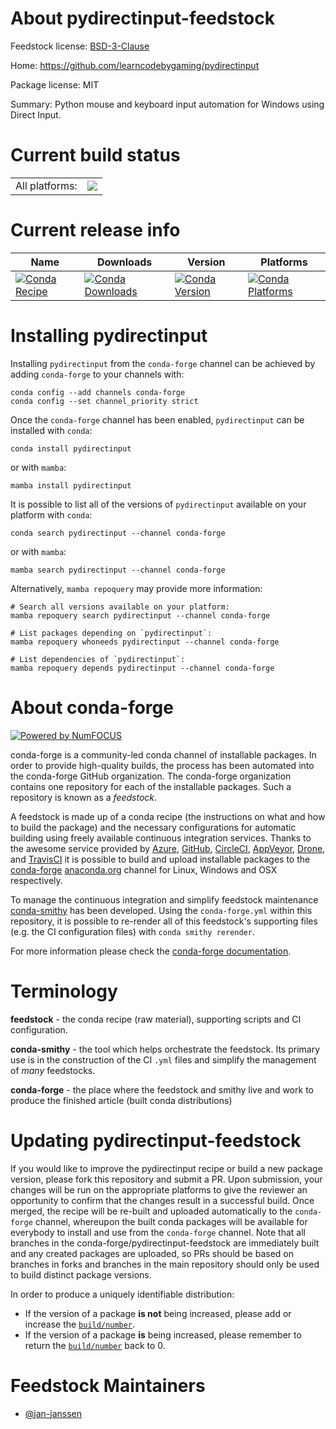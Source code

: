 About pydirectinput-feedstock
=============================

Feedstock license: [BSD-3-Clause](https://github.com/conda-forge/pydirectinput-feedstock/blob/main/LICENSE.txt)

Home: https://github.com/learncodebygaming/pydirectinput

Package license: MIT

Summary: Python mouse and keyboard input automation for Windows using Direct Input.

Current build status
====================


<table><tr><td>All platforms:</td>
    <td>
      <a href="https://dev.azure.com/conda-forge/feedstock-builds/_build/latest?definitionId=22675&branchName=main">
        <img src="https://dev.azure.com/conda-forge/feedstock-builds/_apis/build/status/pydirectinput-feedstock?branchName=main">
      </a>
    </td>
  </tr>
</table>

Current release info
====================

| Name | Downloads | Version | Platforms |
| --- | --- | --- | --- |
| [![Conda Recipe](https://img.shields.io/badge/recipe-pydirectinput-green.svg)](https://anaconda.org/conda-forge/pydirectinput) | [![Conda Downloads](https://img.shields.io/conda/dn/conda-forge/pydirectinput.svg)](https://anaconda.org/conda-forge/pydirectinput) | [![Conda Version](https://img.shields.io/conda/vn/conda-forge/pydirectinput.svg)](https://anaconda.org/conda-forge/pydirectinput) | [![Conda Platforms](https://img.shields.io/conda/pn/conda-forge/pydirectinput.svg)](https://anaconda.org/conda-forge/pydirectinput) |

Installing pydirectinput
========================

Installing `pydirectinput` from the `conda-forge` channel can be achieved by adding `conda-forge` to your channels with:

```
conda config --add channels conda-forge
conda config --set channel_priority strict
```

Once the `conda-forge` channel has been enabled, `pydirectinput` can be installed with `conda`:

```
conda install pydirectinput
```

or with `mamba`:

```
mamba install pydirectinput
```

It is possible to list all of the versions of `pydirectinput` available on your platform with `conda`:

```
conda search pydirectinput --channel conda-forge
```

or with `mamba`:

```
mamba search pydirectinput --channel conda-forge
```

Alternatively, `mamba repoquery` may provide more information:

```
# Search all versions available on your platform:
mamba repoquery search pydirectinput --channel conda-forge

# List packages depending on `pydirectinput`:
mamba repoquery whoneeds pydirectinput --channel conda-forge

# List dependencies of `pydirectinput`:
mamba repoquery depends pydirectinput --channel conda-forge
```


About conda-forge
=================

[![Powered by
NumFOCUS](https://img.shields.io/badge/powered%20by-NumFOCUS-orange.svg?style=flat&colorA=E1523D&colorB=007D8A)](https://numfocus.org)

conda-forge is a community-led conda channel of installable packages.
In order to provide high-quality builds, the process has been automated into the
conda-forge GitHub organization. The conda-forge organization contains one repository
for each of the installable packages. Such a repository is known as a *feedstock*.

A feedstock is made up of a conda recipe (the instructions on what and how to build
the package) and the necessary configurations for automatic building using freely
available continuous integration services. Thanks to the awesome service provided by
[Azure](https://azure.microsoft.com/en-us/services/devops/), [GitHub](https://github.com/),
[CircleCI](https://circleci.com/), [AppVeyor](https://www.appveyor.com/),
[Drone](https://cloud.drone.io/welcome), and [TravisCI](https://travis-ci.com/)
it is possible to build and upload installable packages to the
[conda-forge](https://anaconda.org/conda-forge) [anaconda.org](https://anaconda.org/)
channel for Linux, Windows and OSX respectively.

To manage the continuous integration and simplify feedstock maintenance
[conda-smithy](https://github.com/conda-forge/conda-smithy) has been developed.
Using the ``conda-forge.yml`` within this repository, it is possible to re-render all of
this feedstock's supporting files (e.g. the CI configuration files) with ``conda smithy rerender``.

For more information please check the [conda-forge documentation](https://conda-forge.org/docs/).

Terminology
===========

**feedstock** - the conda recipe (raw material), supporting scripts and CI configuration.

**conda-smithy** - the tool which helps orchestrate the feedstock.
                   Its primary use is in the construction of the CI ``.yml`` files
                   and simplify the management of *many* feedstocks.

**conda-forge** - the place where the feedstock and smithy live and work to
                  produce the finished article (built conda distributions)


Updating pydirectinput-feedstock
================================

If you would like to improve the pydirectinput recipe or build a new
package version, please fork this repository and submit a PR. Upon submission,
your changes will be run on the appropriate platforms to give the reviewer an
opportunity to confirm that the changes result in a successful build. Once
merged, the recipe will be re-built and uploaded automatically to the
`conda-forge` channel, whereupon the built conda packages will be available for
everybody to install and use from the `conda-forge` channel.
Note that all branches in the conda-forge/pydirectinput-feedstock are
immediately built and any created packages are uploaded, so PRs should be based
on branches in forks and branches in the main repository should only be used to
build distinct package versions.

In order to produce a uniquely identifiable distribution:
 * If the version of a package **is not** being increased, please add or increase
   the [``build/number``](https://docs.conda.io/projects/conda-build/en/latest/resources/define-metadata.html#build-number-and-string).
 * If the version of a package **is** being increased, please remember to return
   the [``build/number``](https://docs.conda.io/projects/conda-build/en/latest/resources/define-metadata.html#build-number-and-string)
   back to 0.

Feedstock Maintainers
=====================

* [@jan-janssen](https://github.com/jan-janssen/)

